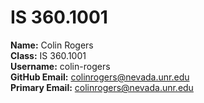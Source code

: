 # IS 360.1001  
**Name:** Colin Rogers  
**Class:** IS 360.1001  
**Username:** colin-rogers  
**GitHub Email:** colinrogers@nevada.unr.edu  
**Primary Email:** colinrogers@nevada.unr.edu

